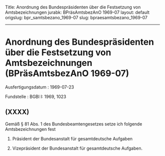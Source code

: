 Title: Anordnung des Bundespräsidenten über die Festsetzung von Amtsbezeichnungen
jurabk: BPräsAmtsbezAnO 1969-07
layout: default
origslug: bpr_samtsbezano_1969-07
slug: bpraesamtsbezano_1969-07

---

# Anordnung des Bundespräsidenten über die Festsetzung von Amtsbezeichnungen (BPräsAmtsbezAnO 1969-07)

Ausfertigungsdatum
:   1969-07-23

Fundstelle
:   BGBl I: 1969, 1023



## (XXXX)

Gemäß § 81 Abs. 1 des Bundesbeamtengesetzes setze ich folgende
Amtsbezeichnungen fest

1.  Präsident der Bundesanstalt für gesamtdeutsche Aufgaben


2.  Vizepräsident der Bundesanstalt für gesamtdeutsche Aufgaben.




